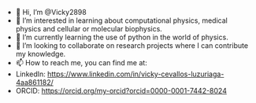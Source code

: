 - 👋 Hi, I’m @Vicky2898
- 👀 I’m interested in learning about computational physics, medical physics and cellular or molecular biophysics.
- 🌱 I’m currently learning the use of python in the world of physics.
- 💞️ I’m looking to collaborate on research projects where I can contribute my knowledge.
- 📫 How to reach me, you can find me at: 
- LinkedIn: https://www.linkedin.com/in/vicky-cevallos-luzuriaga-4aa861182/ 
- ORCID: https://orcid.org/my-orcid?orcid=0000-0001-7442-8024

<!---
Vicky2898/Vicky2898 is a ✨ special ✨ repository because its `README.md` (this file) appears on your GitHub profile.
You can click the Preview link to take a look at your changes.
--->
